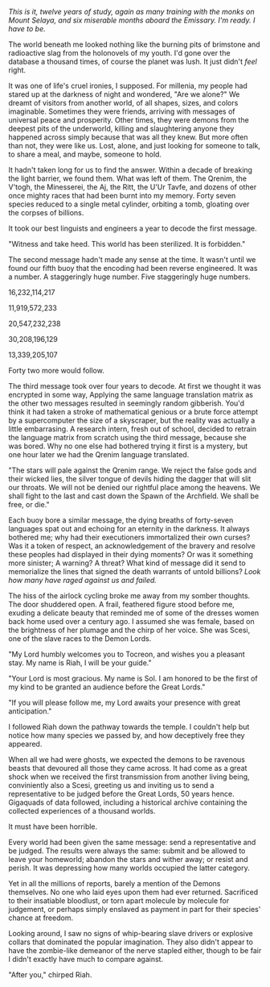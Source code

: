 _This is it, twelve years of study, again as many training with the monks on Mount
Selaya, and six miserable months aboard the *Emissary*. I'm ready. I have to be._

The world beneath me looked nothing like the burning pits of brimstone and
radioactive slag from the holonovels of my youth. I'd gone over the database a
thousand times, of course the planet was lush. It just didn't _feel_ right.

It was one of life's cruel ironies, I supposed. For millenia, my people had stared up
at the darkness of night and wondered, "Are we alone?" We dreamt of visitors from
another world, of all shapes, sizes, and colors imaginable. Sometimes they were
friends, arriving with messages of universal peace and prosperity. Other times, they
were demons from the deepest pits of the underworld, killing and slaughtering anyone
they happened across simply because that was all they knew. But more often than not,
they were like us. Lost, alone, and just looking for someone to talk, to share a
meal, and maybe, someone to hold.

It hadn't taken long for us to find the answer. Within a decade of breaking the
light barrier, we found them. What was left of them. The Qrenim, the V'togh,
the Minesserei, the Aj, the Ritt, the U'Ur Tavfe, and dozens of other once mighty
races that had been burnt into my memory. Forty seven species reduced to a single
metal cylinder, orbiting a tomb, gloating over the corpses of billions.

It took our best linguists and engineers a year to decode the first message.

"Witness and take heed. This world has been sterilized. It is forbidden."

The second message hadn't made any sense at the time. It wasn't until we found
our fifth buoy that the encoding had been reverse engineered. It was a number.
A staggeringly huge number. Five staggeringly huge numbers.

16,232,114,217

11,919,572,233

20,547,232,238

30,208,196,129 

13,339,205,107

Forty two more would follow.

The third message took over four years to decode. At first we thought it was
encrypted in some way, Applying the same language translation matrix as the other two
messages resulted in seemingly random gibberish. You'd think it had taken a stroke of
mathematical genious or a brute force attempt by a supercomputer the size of a
skyscraper, but the reality was actually a little embarrasing. A research intern,
fresh out of school, decided to retrain the language matrix from scratch using the
third message, because she was bored. Why no one else had bothered trying it first is
a mystery, but one hour later we had the Qrenim language translated.

"The stars will pale against the Qrenim range. We reject the false gods and their
wicked lies, the silver tongue of devils hiding the dagger that will slit our
throats. We will not be denied our rightful place among the heavens. We shall fight
to the last and cast down the Spawn of the Archfield. We shall be free, or die."

Each buoy bore a similar message, the dying breaths of forty-seven languages spat out
and echoing for an eternity in the darkness. It always bothered me; why had their
executioners immortalized their own curses? Was it a token of respect, an
acknowledgement of the bravery and resolve these peoples had displayed in their dying
moments? Or was it something more sinister; A warning? A threat? What kind of message
did it send to memorialize the lines that signed the death warrants of untold
billions? *Look how many have raged against us and failed.*

The hiss of the airlock cycling broke me away from my somber thoughts. The door
shuddered open. A frail, feathered figure stood before me, exuding a delicate beauty
that reminded me of some of the dresses women back home used over a century ago. I
assumed she was female, based on the brightness of her plumage and the chirp of her
voice. She was Scesi, one of the slave races to the Demon Lords.

"My Lord humbly welcomes you to Tocreon, and wishes you a pleasant stay. My name is
Riah, I will be your guide."

"Your Lord is most gracious. My name is Sol. I am honored to be the first of my kind
to be granted an audience before the Great Lords."

"If you will please follow me, my Lord awaits your presence with great anticipation."

I followed Riah down the pathway towards the temple. I couldn't help but notice how
many species we passed by, and how deceptively free they appeared. 

When all we had were ghosts, we expected the demons to be ravenous beasts that
devoured all those they came across. It had come as a great shock when we received
the first transmission from another living being, conviniently also a Scesi, greeting
us and inviting us to send a representative to be judged before the Great Lords, 50
years hence. Gigaquads of data followed, including a historical archive containing
the collected experiences of a thousand worlds.

It must have been horrible. 

Every world had been given the same message: send a representative and be judged. The
results were always the same: submit and be allowed to leave your homeworld; abandon
the stars and wither away; or resist and perish. It was depressing how many worlds
occupied the latter category.

Yet in all the millions of reports, barely a mention of the Demons themselves. No one
who laid eyes upon them had ever returned. Sacrificed to their insatiable bloodlust,
or torn apart molecule by molecule for judgement, or perhaps simply enslaved as
payment in part for their species' chance at freedom.

Looking around, I saw no signs of whip-bearing slave drivers or explosive collars
that dominated the popular imagination. They also didn't appear to have the
zombie-like demeanor of the nerve stapled either, though to be fair I didn't exactly
have much to compare against.

"After you," chirped Riah.
